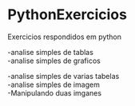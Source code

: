 # PythonExercicios
Exercicios respondidos em python


-analise simples de tablas                                                                                                                                                  
-analise simples de graficos                                                                                                                                        

-analise simples de varias tabelas                                                                                                                                
-analise simples de imagem                                                                                                                                                       
-Manipulando duas imganes
